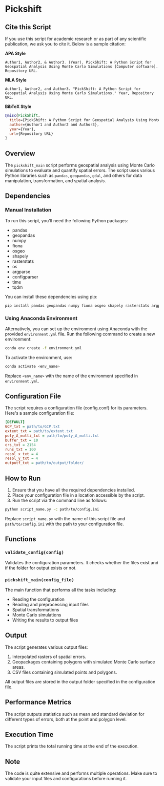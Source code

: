 # Pickshift

## Cite this Script

If you use this script for academic research or as part of any scientific publication, we ask you to cite it. Below is a sample citation:

**APA Style**

```text
Author1, Author2, & Author3. (Year). PickShift: A Python Script for Geospatial Analysis Using Monte Carlo Simulations [Computer software]. Repository URL.
```

**MLA Style**

```text
Author1, Author2, and Author3. "PickShift: A Python Script for Geospatial Analysis Using Monte Carlo Simulations." Year, Repository URL.
```

**BibTeX Style**

```bibtex
@misc{PickShift,
  title={PickShift: A Python Script for Geospatial Analysis Using Monte Carlo Simulations},
  author={Author1 and Author2 and Author3},
  year={Year},
  url={Repository URL}
}
```

## Overview

The `pickshift_main` script performs geospatial analysis using Monte Carlo simulations to evaluate and quantify spatial errors. The script uses various Python libraries such as `pandas`, `geopandas`, `gdal`, and others for data manipulation, transformation, and spatial analysis.

## Dependencies

### Manual Installation

To run this script, you'll need the following Python packages:

- pandas
- geopandas
- numpy
- fiona
- osgeo
- shapely
- rasterstats
- os
- argparse
- configparser
- time
- tqdm

You can install these dependencies using pip:

```bash
pip install pandas geopandas numpy fiona osgeo shapely rasterstats argparse configparser tqdm
```

### Using Anaconda Environment

Alternatively, you can set up the environment using Anaconda with the provided `environment.yml` file. Run the following command to create a new environment:

```bash
conda env create -f environment.yml
```

To activate the environment, use:

```bash
conda activate <env_name>
```

Replace `<env_name>` with the name of the environment specified in `environment.yml`.

## Configuration File

The script requires a configuration file (config.conf) for its parameters. Here's a sample configuration file:

```ini
[DEFAULT]
GCP_txt = path/to/GCP.txt
extent_txt = path/to/extent.txt
poly_A_multi_txt = path/to/poly_A_multi.txt
buffer_txt = 10
crs_txt = 2154
runs_txt = 100
resol_x_txt = 4
resol_y_txt = 4
outputf_txt = path/to/output/folder/
```

## How to Run

1. Ensure that you have all the required dependencies installed.
2. Place your configuration file in a location accessible by the script.
3. Run the script via the command line as follows:

```bash
python script_name.py -c path/to/config.ini
```

Replace `script_name.py` with the name of this script file and `path/to/config.ini` with the path to your configuration file.

## Functions

### `validate_config(config)`

Validates the configuration parameters. It checks whether the files exist and if the folder for output exists or not.

### `pickshift_main(config_file)`

The main function that performs all the tasks including:

- Reading the configuration
- Reading and preprocessing input files
- Spatial transformations
- Monte Carlo simulations
- Writing the results to output files

## Output

The script generates various output files:

1. Interpolated rasters of spatial errors.
2. Geopackages containing polygons with simulated Monte Carlo surface areas.
3. CSV files containing simulated points and polygons.

All output files are stored in the output folder specified in the configuration file.

## Performance Metrics

The script outputs statistics such as mean and standard deviation for different types of errors, both at the point and polygon level.

## Execution Time

The script prints the total running time at the end of the execution.

## Note

The code is quite extensive and performs multiple operations. Make sure to validate your input files and configurations before running it.